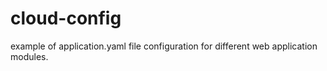 # cloud-config
example of application.yaml file configuration for different web application modules.
